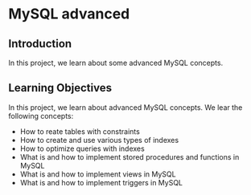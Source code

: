 # MySQL advanced

## Introduction

In this project, we learn about some advanced MySQL concepts. 

## Learning Objectives


In this project, we learn about advanced MySQL concepts. We lear the following concepts:

- How to reate tables with constraints
- How to create and use various types of indexes
- How to optimize queries with indexes
- What is and how to implement stored procedures and functions in MySQL
- What is and how to implement views in MySQL
- What is and how to implement triggers in MySQL

